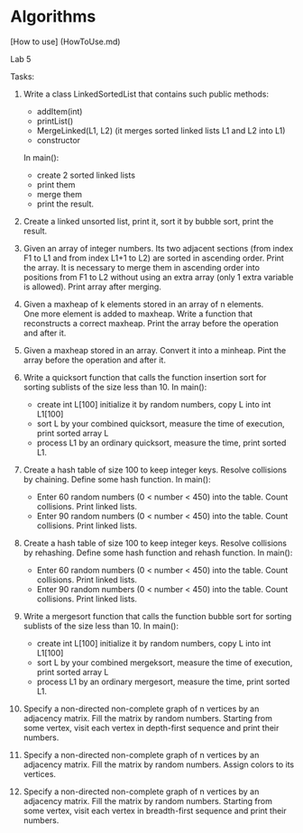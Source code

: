 # Algorithms

[How to use] (HowToUse.md)

Lab 5

Tasks:

1. Write a class LinkedSortedList that contains such public methods:
   - addItem(int)
   - printList()
   - MergeLinked(L1, L2) (it merges sorted linked lists L1 and L2 into L1)
   - constructor
   
   In main():
   - create 2 sorted linked lists
   - print them
   - merge them
   - print the result. 

2. Create a linked unsorted list, print it, sort it by bubble sort, print the result.

3. Given an array of integer numbers. 
   Its two adjacent sections (from index F1 to L1 and from index L1+1 to L2) are sorted in ascending order. 
   Print the array.
   It is necessary to merge them in ascending order into positions from F1 to L2 
   without using an extra array (only 1 extra variable is allowed). 
   Print array after merging.

4. Given a maxheap of k elements stored in an array of n elements.  
   One more element is added to maxheap.
   Write a function that reconstructs a correct maxheap. 
   Print the array before the operation and after it.

5. Given a maxheap stored in an array. 
   Convert it into a minheap. 
   Pint the array before the operation and after it.
   
6. Write a quicksort function that calls the function insertion sort for sorting sublists of the size less than 10. 
   In main():
   - create int L[100] initialize it by random numbers, copy L into int L1[100]
   - sort L by your combined quicksort, measure the time of execution, print sorted array L
   - process L1 by an ordinary quicksort, measure the time, print sorted L1. 

7. Create a hash table of size 100 to keep integer keys. Resolve collisions by chaining. Define some hash function.
   In main():
   - Enter 60 random numbers (0 < number < 450) into the table. Count collisions. Print linked lists. 
   - Enter 90 random numbers (0 < number < 450) into the table. Count collisions. Print linked lists.

8. Create a hash table of size 100 to keep integer keys. Resolve collisions by rehashing. Define some hash function and rehash function.
   In main():
   - Enter 60 random numbers (0 < number < 450) into the table. Count collisions. Print linked lists.
   - Enter 90 random numbers (0 < number < 450) into the table. Count collisions. Print linked lists.
   
9. Write a mergesort function that calls the function bubble sort for sorting sublists of the size less than 10. 
   In main():
   - create int L[100] initialize it by random numbers,  copy L into int L1[100]
   - sort L by your combined mergeksort, measure the time of execution, print sorted array L
   - process L1 by an ordinary mergesort, measure the time, print sorted L1. 

10. Specify a non-directed non-complete graph of n vertices by an adjacency matrix. 
    Fill the matrix by random numbers. 
    Starting from some vertex, visit each vertex in depth-first sequence and print their numbers. 

11. Specify a non-directed non-complete graph of n vertices by an adjacency matrix. 
    Fill the matrix by random numbers. 
    Assign colors to its vertices. 
    
12. Specify a non-directed non-complete graph of n vertices by an adjacency matrix. 
    Fill the matrix by random numbers. 
    Starting from some vertex, visit each vertex in breadth-first sequence and print their numbers.

